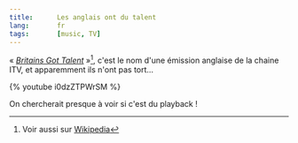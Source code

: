 ```yaml
---
title:      Les anglais ont du talent
lang:       fr
tags:       [music, TV]
---
```


« [*Britains Got Talent*](http://talent.itv.com/) »[^1], c'est le nom d'une émission anglaise de la chaine ITV, et apparemment ils n'ont pas tort…

[^1]: Voir aussi sur [Wikipedia](http://en.wikipedia.org/wiki/Britain's_Got_Talent)

{% youtube i0dzZTPWrSM %}

On chercherait presque à voir si c'est du playback !
